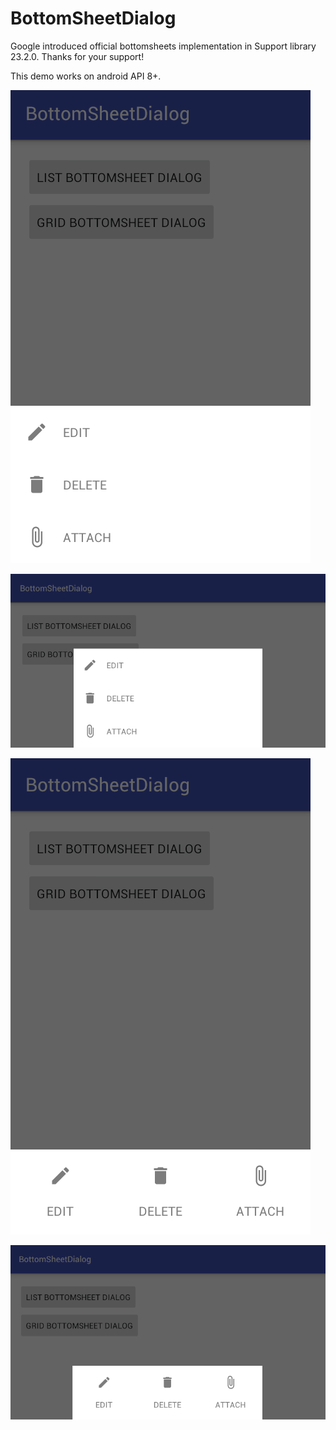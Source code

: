 # BottomSheetDialog

Google introduced official bottomsheets implementation in Support library 23.2.0.
Thanks for your support!

This demo works on android API 8+.

![](https://github.com/bita147/BottomSheetDialog/blob/master/images/01.png)

![](https://github.com/bita147/BottomSheetDialog/blob/master/images/02.png)

![](https://github.com/bita147/BottomSheetDialog/blob/master/images/03.png)

![](https://github.com/bita147/BottomSheetDialog/blob/master/images/04.png)
